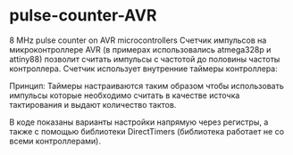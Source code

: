 # pulse-counter-AVR
8 MHz pulse counter on AVR microcontrollers
Счетчик импульсов на микроконтроллере AVR (в примерах использовались atmega328p и attiny88) позволит считать импульсы с частотой до половины частоты контроллера.
Счетчик использует внутренние таймеры контроллера: 

Принцип:
  Таймеры настраиваются таким образом чтобы использовать импульсы которые необходимо считать в качестве источка тактирования и выдают количество тактов.

В коде показаны варианты настройки напрямую через регистры, а также с помощью библиотеки DirectTimers (библиотека работает не со всеми контроллерами).
